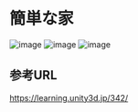 # 簡単な家
![image](https://user-images.githubusercontent.com/22285365/127735505-ca11917f-85e4-4857-8aa8-be406b876081.png)
![image](https://user-images.githubusercontent.com/22285365/127735509-992b8709-3718-40ff-aa4d-a03c6c63560a.png)
![image](https://user-images.githubusercontent.com/22285365/127735512-f1355ff4-7c9c-4f8f-b3ac-a7f4d8ce7f1f.png)

## 参考URL
https://learning.unity3d.jp/342/
